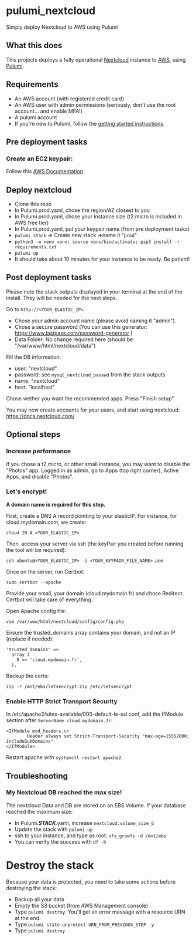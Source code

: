 # pulumi_nextcloud
Simply deploy Nextcloud to AWS using Pulumi

## What this does
This projects deploys a fully operational [Nextcloud](https://nextcloud.com/) instance to [AWS](https://aws.amazon.com/), using [Pulumi](https://www.pulumi.com/).

## Requirements
- An AWS account (with registered credit card)
- An AWS user with admin permissions (seriously, don't use the root account... and enable MFA!)
- A pulumi account
- If you're new to Pulumi, follow the [getting started instructions](https://www.pulumi.com/docs/get-started/aws/).

## Pre deployment tasks
### Create an EC2 keypair:
Follow this [AWS Documentation](https://docs.aws.amazon.com/AWSEC2/latest/UserGuide/ec2-key-pairs.html#having-ec2-create-your-key-pair).

## Deploy nextcloud
- Clone this repo
- In Pulumi.prod.yaml, chose the region/AZ closest to you
- In Pulumi.prod.yaml, chose your instance size (t2.micro is included in AWS free tier)
- In Pulumi.prod.yaml, put your keypair name (from pre deployment tasks)
- `pulumi stack` => Create new stack =>name it "`prod`"
- `python3 -m venv venv; source venv/bin/activate; pip3 install -r requirements.txt`
- `pulumi up`
- It should take about 10 minutes for your instance to be ready. Be patient!

## Post deployment tasks
Please note the stack outputs displayed in your terminal at the end of the install. They will be needed for the next steps.

Go to `http://<YOUR_ELASTIC_IP>`.

- Chose your admin account name (please avoid naming it "admin").
- Chose a secure password (You can use this generator: https://www.lastpass.com/password-generator )
- Data Folder: No change required here (should be "/var/www/html/nextcloud/data")

Fill the DB information:
- user: "nextcloud"
- password: see `mysql_nextcloud_passwd` from the stack outputs
- name: "nextcloud"
- host: "localhost"

Chose wether you want the recommended apps.
Press "Finish setup"

You may now create accounts for your users, and start using nextcloud:
https://docs.nextcloud.com/

## Optional steps
### Increase performance
If you chose a t2.micro, or other small instance, you may want to disable the "Photos" app.
Logged in as admin, go to Apps (top right corner),  Active Apps, and disable "Photos".

### Let's encrypt!
**A domain name is required for this step.**

First, create a DNS A record pointing to your elasticIP. For instance, for cloud.mydomain.com, we create:

    cloud IN A <YOUR_ELASTIC_IP>

Then, access your server via ssh (the keyPair you created before running the tool will be required):

    ssh ubuntu@<YOUR_ELASTIC_IP> -i <YOUR_KEYPAIR_FILE_NAME>.pem

Once on the server, run Certbot:

    sudo certbot --apache

Provide your email, your domain (cloud.mydomain.fr) and chose Redirect. Certbot will take care of everything.

Open Apache config file:

    vim /var/www/html/nextcloud/config/config.php

Ensure the trusted_domains array contains your domain, and not an IP (replace if needed):

    'trusted_domains' =>
      array (
        0 => 'cloud.mydomain.fr',
      ),


Backup the certs:

    zip -r /mnt/ebs/letsencrypt.zip /etc/letsencrypt

### Enable HTTP Strict Transport Security
In /etc/apache2/sites-available/000-default-le-ssl.conf, add the IfModule section after `ServerName cloud.mydomain.fr`:

    <IfModule mod_headers.c>
            Header always set Strict-Transport-Security "max-age=15552000; includeSubDomains"
    </IfModule>

Restart apache with `systemctl restart apache2`.

## Troubleshooting
### My Nextcloud DB reached the max size!
The nextcloud Data and DB are stored on an EBS Volume. If your database reached the maximum size:
- In Pulumi.***STACK***.yaml, increase `nextcloud:volume_size_G`
- Update the stack with `pulumi up`
- ssh to your instance, and type as root: `xfs_growfs -d /mnt/ebs`
- You can verify the success with `df -h`

# Destroy the stack
Because your data is protected, you need to take some actions before destroying the stack:
- Backup all your data
- Empty the S3 bucket (from AWS Management console)
- Type `pulumi destroy`. You'll get an error message with a resource URN at the end.
- Type `pulumi state unprotect URN_FROM_PREVIOUS_STEP -y`
- Type `pulumi destroy`